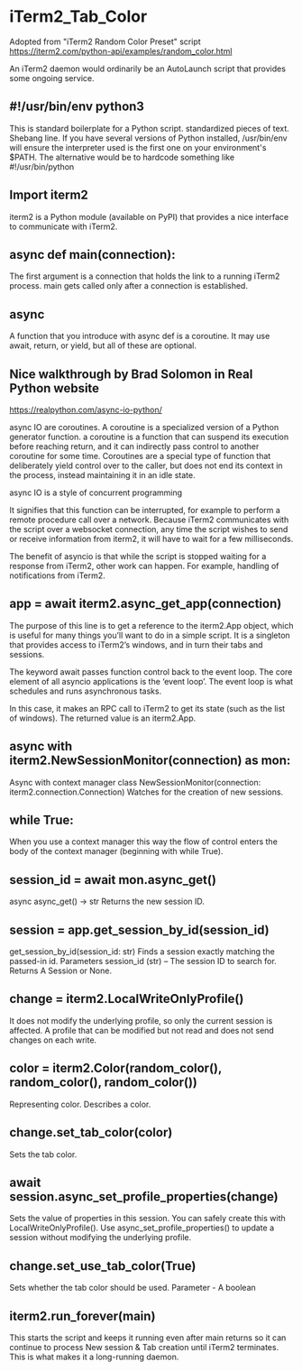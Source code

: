 # iTerm2_Tab_Color
Adopted from "iTerm2 Random Color Preset" script https://iterm2.com/python-api/examples/random_color.html

An iTerm2 daemon would ordinarily be an AutoLaunch script that provides some ongoing service. 

## #!/usr/bin/env python3

This is standard boilerplate for a Python script.
standardized pieces of text. Shebang line.
If you have several versions of Python installed, /usr/bin/env will ensure the interpreter used is the first one on your environment's $PATH. The alternative would be to hardcode something like #!/usr/bin/python

## Import iterm2

iterm2 is a Python module (available on PyPI) that provides a nice interface to communicate with iTerm2.

## async def main(connection):

The first argument is a connection that holds the link to a running iTerm2 process. 
main gets called only after a connection is established.

## async

A function that you introduce with async def is a coroutine. It may use await, return, or yield, but all of these are optional.

## 
## Nice walkthrough  by Brad Solomon in Real Python website
https://realpython.com/async-io-python/

async IO are coroutines. A coroutine is a specialized version of a Python generator function.
a coroutine is a function that can suspend its execution before reaching return, and it can indirectly pass control to another coroutine for some time.
Coroutines are a special type of function that deliberately yield control over to the caller, but does not end its context in the process, instead maintaining it in an idle state.

async IO is a style of concurrent programming

It signifies that this function can be interrupted, for example to perform a remote procedure call over a network. 
Because iTerm2 communicates with the script over a websocket connection, any time the script wishes to send or receive information from iterm2, it will have to wait for a few milliseconds.

The benefit of asyncio is that while the script is stopped waiting for a response from iTerm2, other work can happen. For example, handling of notifications from iTerm2.
## 

## app = await iterm2.async_get_app(connection)

The purpose of this line is to get a reference to the iterm2.App object, which is useful for many things you’ll want to do in a simple script. 
It is a singleton that provides access to iTerm2’s windows, and in turn their tabs and sessions.

The keyword await passes function control back to the event loop.
The core element of all asyncio applications is the ‘event loop’. The event loop is what schedules and runs asynchronous tasks.

In this case, it makes an RPC call to iTerm2 to get its state (such as the list of windows). The returned value is an iterm2.App.


## async with iterm2.NewSessionMonitor(connection) as mon:

Async with context manager 
class NewSessionMonitor(connection: iterm2.connection.Connection)
Watches for the creation of new sessions.

## while True:

When you use a context manager this way the flow of control enters the body of the context manager (beginning with while True).

## session_id = await mon.async_get()

async async_get() → str
Returns the new session ID.

## session = app.get_session_by_id(session_id)

get_session_by_id(session_id: str)
Finds a session exactly matching the passed-in id.
Parameters
session_id (str) – The session ID to search for.
Returns
A Session or None.

## change = iterm2.LocalWriteOnlyProfile()

It does not modify the underlying profile, so only the current session is affected.
A profile that can be modified but not read and does not send changes on each write.

## color = iterm2.Color(random_color(), random_color(), random_color())

Representing color. Describes a color.

## change.set_tab_color(color)
Sets the tab color.

## await session.async_set_profile_properties(change)
Sets the value of properties in this session.
You can safely create this with LocalWriteOnlyProfile(). Use async_set_profile_properties() to update a session without modifying the underlying profile.

## change.set_use_tab_color(True)
Sets whether the tab color should be used.
Parameter - A boolean

## iterm2.run_forever(main)
This starts the script and keeps it running even after main returns so it can continue to process New session & Tab creation until iTerm2 terminates. This is what makes it a long-running daemon.
